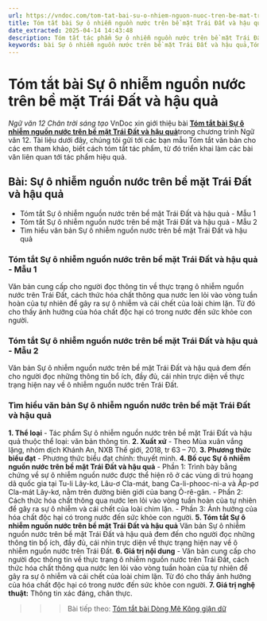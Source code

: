 ```yaml
---
url: https://vndoc.com/tom-tat-bai-su-o-nhiem-nguon-nuoc-tren-be-mat-trai-dat-va-hau-qua-333334
title: Tóm tắt bài Sự ô nhiễm nguồn nước trên bề mặt Trái Đất và hậu quả - Ngữ văn 12 Chân trời sáng tạo - VnDoc.com
date_extracted: 2025-04-14 14:43:48
description: Tóm tắt tác phẩm Sự ô nhiễm nguồn nước trên bề mặt Trái Đất và hậu quả là bài viết được VnDoc biên soạn và đăng tải với các mẫu tóm tắt ngắn nhất, phục vụ bài học môn Ngữ Văn 12 Chân trời sáng tạo
keywords: bài Sự ô nhiễm nguồn nước trên bề mặt Trái Đất và hậu quả,Tóm tắt bài Sự ô nhiễm nguồn nước trên bề mặt Trái Đất và hậu quả,tóm tắt ngữ văn 12,Tóm tắt Sự ô nhiễm nguồn nước trên bề mặt Trái Đất và hậu quả ngắn gọn,Tóm tắt Sự ô nhiễm nguồn nước trên bề mặt Trái Đất và hậu quả hay nhất,Tóm tắt Sự ô nhiễm nguồn nước trên bề mặt Trái Đất và hậu quả siêu ngắn,tóm tắt văn 12 Chân trời sáng tạo,tóm tắt tác phẩm ngữ văn 12,tóm tắt ngữ văn 12 Chân trời sáng tạo
---
```


# Tóm tắt bài Sự ô nhiễm nguồn nước trên bề mặt Trái Đất và hậu quả
 _Ngữ văn 12 Chân trời sáng tạo_
VnDoc xin giới thiệu bài [**Tóm tắt bài Sự ô nhiễm nguồn nước trên bề mặt Trái Đất và hậu quả**](<https://vndoc.com/tom-tat-bai-su-o-nhiem-nguon-nuoc-tren-be-mat-trai-dat-va-hau-qua-333334>)trong chương trình Ngữ văn 12. Tài liệu dưới đây, chúng tôi gửi tới các bạn mẫu Tóm tắt văn bản cho các em tham khảo, biết cách tóm tắt tác phẩm, từ đó triển khai làm các bài văn liên quan tới tác phẩm hiệu quả.
## Bài: Sự ô nhiễm nguồn nước trên bề mặt Trái Đất và hậu quả
  * Tóm tắt Sự ô nhiễm nguồn nước trên bề mặt Trái Đất và hậu quả - Mẫu 1
  * Tóm tắt Sự ô nhiễm nguồn nước trên bề mặt Trái Đất và hậu quả - Mẫu 2
  * Tìm hiểu văn bản Sự ô nhiễm nguồn nước trên bề mặt Trái Đất và hậu quả

### **Tóm tắt Sự ô nhiễm nguồn nước trên bề mặt Trái Đất và hậu quả - Mẫu 1**
Văn bản cung cấp cho người đọc thông tin về thực trạng ô nhiễm nguồn nước trên Trái Đất, cách thức hóa chất thông qua nước len lỏi vào vòng tuần hoàn của tự nhiên để gây ra sự ô nhiễm và cái chết của loài chim lặn. Từ đó cho thấy ảnh hưởng của hóa chất độc hại có trong nước đến sức khỏe con người.
### **Tóm tắt Sự ô nhiễm nguồn nước trên bề mặt Trái Đất và hậu quả - Mẫu 2**
Văn bản Sự ô nhiễm nguồn nước trên bề mặt Trái Đất và hậu quả đem đến cho người đọc những thông tin bổ ích, đầy đủ, cái nhìn trực diện về thực trạng hiện nay về ô nhiễm nguồn nước trên Trái Đất.
### **Tìm hiểu văn bản Sự ô nhiễm nguồn nước trên bề mặt Trái Đất và hậu quả**
**1\. Thể loại**
\- Tác phẩm Sự ô nhiễm nguồn nước trên bề mặt Trái Đất và hậu quả thuộc thể loại: văn bản thông tin.
**2\. Xuất xứ**
\- Theo Mùa xuân vắng lặng, nhóm dịch Khánh An, NXB Thế giới, 2018, tr 63 – 70.
**3\. Phương thức biểu đạt**
\- Phương thức biểu đạt chính: thuyết minh.
**4\. Bố cục Sự ô nhiễm nguồn nước trên bề mặt Trái Đất và hậu quả**
\- Phần 1: Trình bày bằng chứng về sự ô nhiễm nguồn nước được thể hiện rõ ở các vùng di trú hoang dã quốc gia tại Tu-li Lây-kơ, Lâu-ơ Cla-mát, bang Ca-li-phooc-ni-a và Ấp-pơ Cla-mát Lây-kơ, nằm trên đường biên giới của bang Ô-rê-gân.
\- Phần 2: Cách thức hóa chất thông qua nước len lỏi vào vòng tuần hoàn của tự nhiên để gây ra sự ô nhiễm và cái chết của loài chim lặn.
\- Phần 3: Ảnh hưởng của hóa chất độc hại có trong nước đến sức khỏe con người.
**5\. Tóm tắt Sự ô nhiễm nguồn nước trên bề mặt Trái Đất và hậu quả**
Văn bản Sự ô nhiễm nguồn nước trên bề mặt Trái Đất và hậu quả đem đến cho người đọc những thông tin bổ ích, đầy đủ, cái nhìn trực diện về thực trạng hiện nay về ô nhiễm nguồn nước trên Trái Đất.
**6\. Giá trị nội dung**
\- Văn bản cung cấp cho người đọc thông tin về thực trạng ô nhiễm nguồn nước trên Trái Đất, cách thức hóa chất thông qua nước len lỏi vào vòng tuần hoàn của tự nhiên để gây ra sự ô nhiễm và cái chết của loài chim lặn. Từ đó cho thấy ảnh hưởng của hóa chất độc hại có trong nước đến sức khỏe con người.
**7\. Giá trị nghệ thuật:** Thông tin xác đáng, chân thực.
>>> Bài tiếp theo: [Tóm tắt bài Dòng Mê Kông giận dữ](<https://vndoc.com/tom-tat-bai-dong-me-kong-gian-du-333336>)
